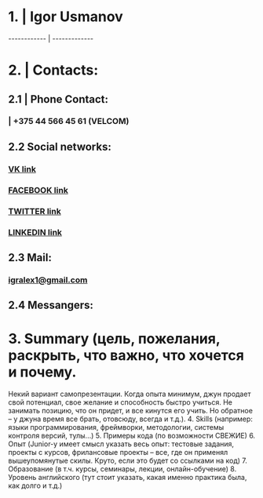 #  1. | Igor Usmanov
------------ | -------------
#  2. | Contacts:
##   2.1 | Phone Contact:
###     | +375 44 566 45 61 (VELCOM) 
##	 2.2 Social networks:
###      [VK link](https://vk.com/igralex1)
###		 [FACEBOOK link](https://www.facebook.com/igralex1)
### 	 [TWITTER link](https://twitter.com/Igor53455141)
###	     [LINKEDIN link](https://www.linkedin.com/in/igor-usmanov-5ab737114/)
##   2.3 Mail:
###      [igralex1@gmail.com](igralex1@gmail.com)
##   2.4 Messangers:
###      
#  3. Summary (цель, пожелания, раскрыть, что важно, что хочется и почему. 
Некий вариант самопрезентации. Когда опыта минимум, джун продает свой потенциал, 
свое желание и способность быстро учиться. Не занимать позицию, что он придет, 
и все кинутся его учить. Но обратное – у джуна время все брать, отовсюду, всегда и т.д.).
4. Skills (например: языки программирования, фреймворки, методологии, системы контроля версий, тулы...)
5. Примеры кода (по возможности СВЕЖИЕ)
6. Опыт (Junior-у имеет смысл указать весь опыт: тестовые задания, проекты с курсов,
фрилансовые проекты – все, где он применял вышеупомянутые скилы. 
Круто, если это будет со ссылками на код)
7. Образование (в т.ч. курсы, семинары, лекции, онлайн-обучение)
8. Уровень английского (тут стоит указать, какая именно практика была, как долго и т.д.) 